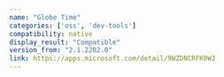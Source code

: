 ```yaml
---
name: "Globe Time"
categories: ['oss', 'dev-tools']
compatibility: native
display_result: "Compatible"
version_from: "2.1.2202.0"
link: https://apps.microsoft.com/detail/9WZDNCRFK0WJ
---
```

